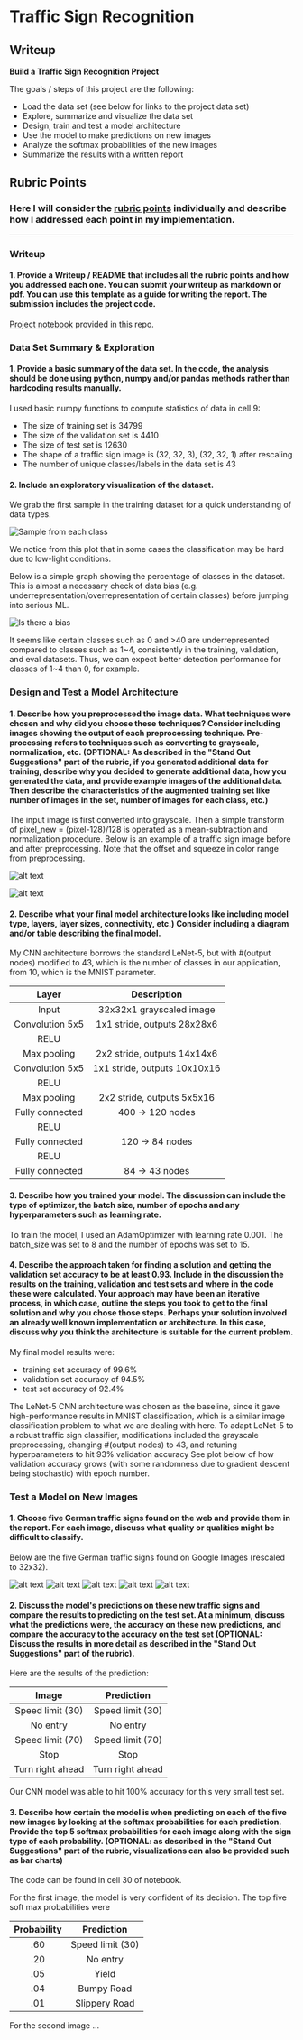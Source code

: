 # **Traffic Sign Recognition** 

## Writeup


**Build a Traffic Sign Recognition Project**

The goals / steps of this project are the following:
* Load the data set (see below for links to the project data set)
* Explore, summarize and visualize the data set
* Design, train and test a model architecture
* Use the model to make predictions on new images
* Analyze the softmax probabilities of the new images
* Summarize the results with a written report


[//]: # (Image References)
[image_all]: ./examples/all_signs.png "all_signs"
[image_bias]: ./examples/distribution.png "dist"
[im_before]: ./examples/im_before.png "before"
[im_after]: ./examples/im_after.png "after"
[valid]: ./examples/valid.png "v"
[im1]: ./examples/im1.png "im1"
[im2]: ./examples/im2.png "im2"
[im3]: ./examples/im3.png "im3"
[im4]: ./examples/im4.png "im4"
[im5]: ./examples/im5.png "im5"

## Rubric Points
### Here I will consider the [rubric points](https://review.udacity.com/#!/rubrics/481/view) individually and describe how I addressed each point in my implementation.  

---
### Writeup

#### 1. Provide a Writeup / README that includes all the rubric points and how you addressed each one. You can submit your writeup as markdown or pdf. You can use this template as a guide for writing the report. The submission includes the project code.

[Project notebook](https://github.com/udacity/CarND-Traffic-Sign-Classifier-Project/blob/master/Traffic_Sign_Classifier.ipynb) provided in this repo.

### Data Set Summary & Exploration

#### 1. Provide a basic summary of the data set. In the code, the analysis should be done using python, numpy and/or pandas methods rather than hardcoding results manually.

I used basic numpy functions to compute statistics of data in cell 9:

* The size of training set is 34799
* The size of the validation set is 4410
* The size of test set is 12630
* The shape of a traffic sign image is (32, 32, 3), (32, 32, 1) after rescaling
* The number of unique classes/labels in the data set is 43

#### 2. Include an exploratory visualization of the dataset.

We grab the first sample in the training dataset for a quick understanding of data types.

![Sample from each class][image_all]

We notice from this plot that in some cases the classification may be hard due to low-light conditions.

Below is a simple graph showing the percentage of classes in the dataset. This is almost a necessary check of data bias (e.g. underrepresentation/overrepresentation of certain classes) before jumping into serious ML. 

![Is there a bias][image_bias]

It seems like certain classes such as 0 and >40 are underrepresented compared to classes such as 1~4, consistently in the training, validation, and eval datasets. Thus, we can expect better detection performance for classes of 1~4 than 0, for example.

### Design and Test a Model Architecture

#### 1. Describe how you preprocessed the image data. What techniques were chosen and why did you choose these techniques? Consider including images showing the output of each preprocessing technique. Pre-processing refers to techniques such as converting to grayscale, normalization, etc. (OPTIONAL: As described in the "Stand Out Suggestions" part of the rubric, if you generated additional data for training, describe why you decided to generate additional data, how you generated the data, and provide example images of the additional data. Then describe the characteristics of the augmented training set like number of images in the set, number of images for each class, etc.)

The input image is first converted into grayscale. Then a simple transform of pixel_new = (pixel-128)/128 is operated as a mean-subtraction and normalization procedure. Below is an example of a traffic sign image before and after preprocessing. Note that the offset and squeeze in color range from preprocessing.

![alt text][im_before]

![alt text][im_after]


#### 2. Describe what your final model architecture looks like including model type, layers, layer sizes, connectivity, etc.) Consider including a diagram and/or table describing the final model.

My CNN architecture borrows the standard LeNet-5, but with #(output nodes) modified to 43, which is the number of classes in our application, from 10, which is the MNIST parameter.

| Layer         		|     Description	        					| 
|:---------------------:|:---------------------------------------------:| 
| Input         		| 32x32x1 grayscaled image                      |
| Convolution 5x5     	| 1x1 stride, outputs 28x28x6                   |
| RELU					|												|
| Max pooling	      	| 2x2 stride,  outputs 14x14x6                  |
| Convolution 5x5     	| 1x1 stride, outputs 10x10x16                  |
| RELU					|												|
| Max pooling	      	| 2x2 stride,  outputs 5x5x16                   |
| Fully connected		| 400 -> 120 nodes								|
| RELU                  |                                               |
| Fully connected		| 120 -> 84 nodes								|
| RELU                  |                                               |
| Fully connected		| 84 -> 43 nodes								|
 


#### 3. Describe how you trained your model. The discussion can include the type of optimizer, the batch size, number of epochs and any hyperparameters such as learning rate.

To train the model, I used an AdamOptimizer with learning rate 0.001. The batch_size was set to 8 and the number of epochs was set to 15.

#### 4. Describe the approach taken for finding a solution and getting the validation set accuracy to be at least 0.93. Include in the discussion the results on the training, validation and test sets and where in the code these were calculated. Your approach may have been an iterative process, in which case, outline the steps you took to get to the final solution and why you chose those steps. Perhaps your solution involved an already well known implementation or architecture. In this case, discuss why you think the architecture is suitable for the current problem.

My final model results were:
* training set accuracy of 99.6%
* validation set accuracy of 94.5% 
* test set accuracy of 92.4%

The LeNet-5 CNN architecture was chosen as the baseline, since it gave high-performance results in MNIST classification, which is a similar image classification problem to what we are dealing with here. To adapt LeNet-5 to a robust traffic sign classifier, modifications included the grayscale preprocessing, changing #(output nodes) to 43, and retuning hyperparameters to hit 93% validation accuracy See plot below of how validation accuracy grows (with some randomness due to gradient descent being stochastic) with epoch number.



### Test a Model on New Images

#### 1. Choose five German traffic signs found on the web and provide them in the report. For each image, discuss what quality or qualities might be difficult to classify.


Below are the five German traffic signs found on Google Images (rescaled to 32x32).

![alt text][im1] ![alt text][im2] ![alt text][im3] 
![alt text][im4] ![alt text][im5]


#### 2. Discuss the model's predictions on these new traffic signs and compare the results to predicting on the test set. At a minimum, discuss what the predictions were, the accuracy on these new predictions, and compare the accuracy to the accuracy on the test set (OPTIONAL: Discuss the results in more detail as described in the "Stand Out Suggestions" part of the rubric).

Here are the results of the prediction:

| Image			        |     Prediction	        					| 
|:---------------------:|:---------------------------------------------:| 
| Speed limit (30)      | Speed limit (30)								| 
| No entry     			| No entry 										|
| Speed limit (70)      | Speed limit (70)								|
| Stop                  | Stop                                          |
| Turn right ahead		| Turn right ahead      						|

Our CNN model was able to hit 100% accuracy for this very small test set.

#### 3. Describe how certain the model is when predicting on each of the five new images by looking at the softmax probabilities for each prediction. Provide the top 5 softmax probabilities for each image along with the sign type of each probability. (OPTIONAL: as described in the "Stand Out Suggestions" part of the rubric, visualizations can also be provided such as bar charts)

The code can be found in cell 30 of notebook. 

For the first image, the model is very confident of its decision. The top five soft max probabilities were

| Probability         	|     Prediction	        					| 
|:---------------------:|:---------------------------------------------:| 
| .60         			| Speed limit (30)   							| 
| .20     				| No entry 										|
| .05					| Yield											|
| .04	      			| Bumpy Road					 				|
| .01				    | Slippery Road      							|


For the second image ... 
